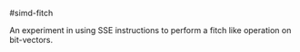 #simd-fitch

An experiment in using SSE instructions to perform a fitch like operation on bit-vectors.